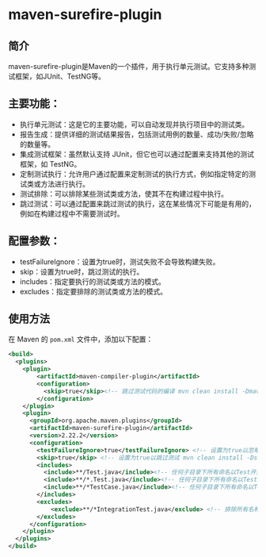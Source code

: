 # maven-surefire-plugin

## 简介

maven-surefire-plugin是Maven的一个插件，用于执行单元测试。它支持多种测试框架，如JUnit、TestNG等。

## 主要功能：
* 执行单元测试：这是它的主要功能，可以自动发现并执行项目中的测试类。
* 报告生成：提供详细的测试结果报告，包括测试用例的数量、成功/失败/忽略的数量等。
* 集成测试框架：虽然默认支持 JUnit，但它也可以通过配置来支持其他的测试框架，如 TestNG。
* 定制测试执行：允许用户通过配置来定制测试的执行方式，例如指定特定的测试类或方法进行执行。
* 测试排除：可以排除某些测试类或方法，使其不在构建过程中执行。
* 跳过测试：可以通过配置来跳过测试的执行，这在某些情况下可能是有用的，例如在构建过程中不需要测试时。

## 配置参数：
* testFailureIgnore：设置为true时，测试失败不会导致构建失败。
* skip：设置为true时，跳过测试的执行。
* includes：指定要执行的测试类或方法的模式。
* excludes：指定要排除的测试类或方法的模式。

## 使用方法

在 Maven 的 `pom.xml` 文件中，添加以下配置：

```xml
<build>
  <plugins>
    <plugin>
        <artifactId>maven-compiler-plugin</artifactId>
        <configuration>
          <skip>true</skip><!-- 跳过测试代码的编译 mvn clean install -Dmaven.test.skip=true-->
        </configuration>
    </plugin>
    <plugin>
      <groupId>org.apache.maven.plugins</groupId>
      <artifactId>maven-surefire-plugin</artifactId>
      <version>2.22.2</version>
      <configuration>
        <testFailureIgnore>true</testFailureIgnore> <!-- 设置为true以忽略测试失败 mvn clean install -Dmaven.test.failure.ignore=true-->
        <skip>true</skip> <!-- 设置为true以跳过测试 mvn clean install -DskipTests-->
        <includes>
          <include>**/Test.java</include><!-- 任何子目录下所有命名以Test开头的Java类-->
          <include>**/*.Test.java</include><!-- 任何子目录下所有命名以Test结尾的Java类-->
          <include>**/*TestCase.java</include><!-- 任何子目录下所有命名以TestCase结尾的Java类-->
        </includes> 
        <excludes>
            <exclude>**/*IntegrationTest.java</exclude> <!-- 排除所有名称以 IntegrationTest 结尾的类 -->
        </excludes>
      </configuration>
    </plugin>
  </plugins>
</build>
```


